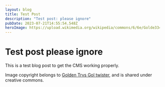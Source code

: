 ```yaml
---
layout: blog
title: Test Post
description: "Test post: please ignore"
pubDate: 2023-07-21T14:55:54.548Z
heroImage: https://upload.wikimedia.org/wikipedia/commons/6/6e/Golde33443.jpg
---
```

# Test post please ignore

This is a test blog post to get the CMS working properly.

Image copyright belongs to [Golden Trvs Gol twister](https://commons.wikimedia.org/wiki/User:Golden_Trvs_Gol_twister), and is shared under creative commons.